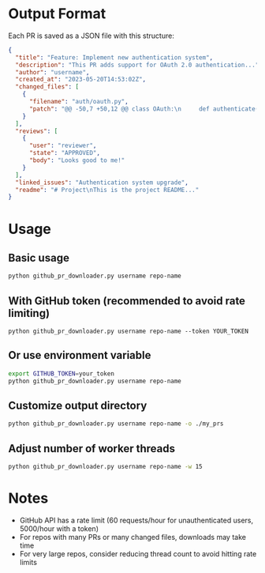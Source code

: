 # Output Format
Each PR is saved as a JSON file with this structure:
```json
{
  "title": "Feature: Implement new authentication system",
  "description": "This PR adds support for OAuth 2.0 authentication...",
  "author": "username",
  "created_at": "2023-05-20T14:53:02Z",
  "changed_files": [
    {
      "filename": "auth/oauth.py",
      "patch": "@@ -50,7 +50,12 @@ class OAuth:\n     def authenticate(self):\n-        return token\n+        # New implementation\n+        return self.get_token()"
    }
  ],
  "reviews": [
    {
      "user": "reviewer",
      "state": "APPROVED",
      "body": "Looks good to me!"
    }
  ],
  "linked_issues": "Authentication system upgrade",
  "readme": "# Project\nThis is the project README..."
}
```

# Usage 
## Basic usage
```bash
python github_pr_downloader.py username repo-name
```

## With GitHub token (recommended to avoid rate limiting)
```bsh
python github_pr_downloader.py username repo-name --token YOUR_TOKEN
```

## Or use environment variable
```bash
export GITHUB_TOKEN=your_token
python github_pr_downloader.py username repo-name
```

## Customize output directory
```bash
python github_pr_downloader.py username repo-name -o ./my_prs
```

## Adjust number of worker threads
```bash
python github_pr_downloader.py username repo-name -w 15
```

# Notes
- GitHub API has a rate limit (60 requests/hour for unauthenticated users, 5000/hour with a token)
- For repos with many PRs or many changed files, downloads may take time
- For very large repos, consider reducing thread count to avoid hitting rate limits
